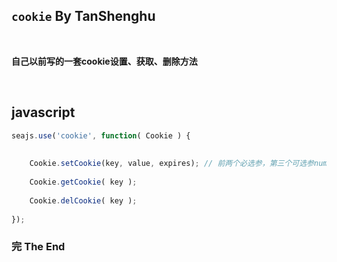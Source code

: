 ## `cookie` By TanShenghu

<br>

**自己以前写的一套cookie设置、获取、删除方法**

<br>



## javascript


```javascript
seajs.use('cookie', function( Cookie ) {
	
	
	Cookie.setCookie(key, value, expires); // 前两个必选参，第三个可选参number类型(注：以过期天数为单位)
	
	Cookie.getCookie( key );
	
	Cookie.delCookie( key );
	
});
```


### 完     The End
